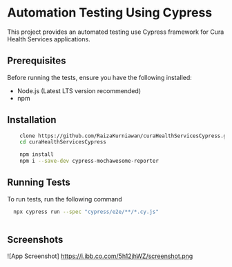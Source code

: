 
# Automation Testing Using Cypress 

This project provides an automated testing use Cypress framework for Cura Health Services applications.


## Prerequisites
Before running the tests, ensure you have the following installed:

* Node.js (Latest LTS version recommended)
* npm

## Installation



```bash
    clone https://github.com/RaizaKurniawan/curaHealthServicesCypress.git
    cd curaHealthServicesCypress
```

```bash
    npm install 
    npm i --save-dev cypress-mochawesome-reporter
```
    
## Running Tests

To run tests, run the following command

```bash
  npx cypress run --spec "cypress/e2e/**/*.cy.js"
  
``` 


## Screenshots

![App Screenshot]
https://i.ibb.co.com/5h12jhWZ/screenshot.png

